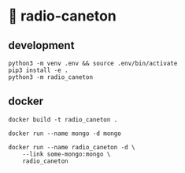 # :duck: radio-caneton

## development

```shell
python3 -m venv .env && source .env/bin/activate
pip3 install -e .
python3 -m radio_caneton
```

## docker

```shell
docker build -t radio_caneton .

docker run --name mongo -d mongo

docker run --name radio_caneton -d \
    --link some-mongo:mongo \
    radio_caneton
```
